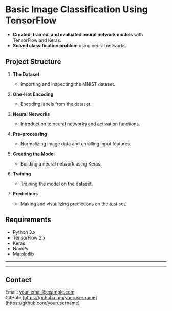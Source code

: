 # Basic Image Classification Using TensorFlow

- **Created, trained, and evaluated neural network models** with TensorFlow and Keras.
- **Solved classification problem** using neural networks.

## Project Structure

 
1. **The Dataset**  
   - Importing and inspecting the MNIST dataset.
   
2. **One-Hot Encoding**  
   - Encoding labels from the dataset.

3. **Neural Networks**  
   - Introduction to neural networks and activation functions.

4. **Pre-processing**  
   - Normalizing image data and unrolling input features.

5. **Creating the Model**  
   - Building a neural network using Keras.
   
6. **Training**  
   - Training the model on the dataset.

7. **Predictions**  
   - Making and visualizing predictions on the test set.

## Requirements

- Python 3.x
- TensorFlow 2.x
- Keras
- NumPy
- Matplotlib

---



---

## Contact

Email: your-email@example.com  
GitHub: [https://github.com/yourusername](https://github.com/yourusername)
